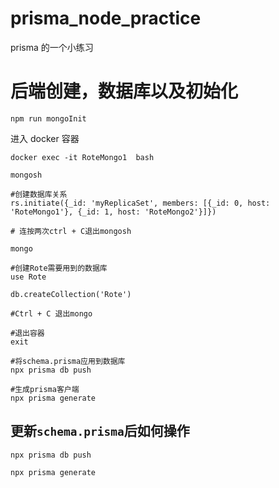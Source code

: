 # prisma_node_practice

prisma 的一个小练习

# 后端创建，数据库以及初始化

```
npm run mongoInit
```

进入 docker 容器

```
docker exec -it RoteMongo1  bash

mongosh

#创建数据库关系
rs.initiate({_id: 'myReplicaSet', members: [{_id: 0, host: 'RoteMongo1'}, {_id: 1, host: 'RoteMongo2'}]})

# 连按两次ctrl + C退出mongosh

mongo 

#创建Rote需要用到的数据库
use Rote

db.createCollection('Rote')

#Ctrl + C 退出mongo

#退出容器
exit

#将schema.prisma应用到数据库
npx prisma db push

#生成prisma客户端
npx prisma generate

```

## 更新`schema.prisma`后如何操作

```
npx prisma db push

npx prisma generate
```